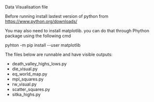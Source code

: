 Data Visualisation file

Before running install lastest version of python from https://www.python.org/downloads/

You may also need to install matplotlib. you can do that through Phython package using the following cmd

pyhton -m pip install --user matplotlib


The files below are runnable and have visible outputs: 
- death_valley_highs_lows.py
- die_visual.py
- eq_world_map.py
- mpl_squares.py
- rw_visual.py
- scatter_squares.py
- sitka_highs.py